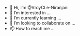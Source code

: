 - 👋 Hi, I’m @VroyCLe-Niranjan
- 👀 I’m interested in ...
- 🌱 I’m currently learning ...
- 💞️ I’m looking to collaborate on ...
- 📫 How to reach me ...

<!---
VroyCLe-Niranjan/VroyCLe-Niranjan is a ✨ special ✨ repository because its `README.md` (this file) appears on your GitHub profile.
You can click the Preview link to take a look at your changes.
--->

